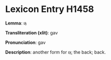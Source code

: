 # Lexicon Entry H1458

**Lemma**: גַּו

**Transliteration (xlit)**: gav

**Pronunciation**: gav

**Description**:
another form for גֵּו; the back; back.
